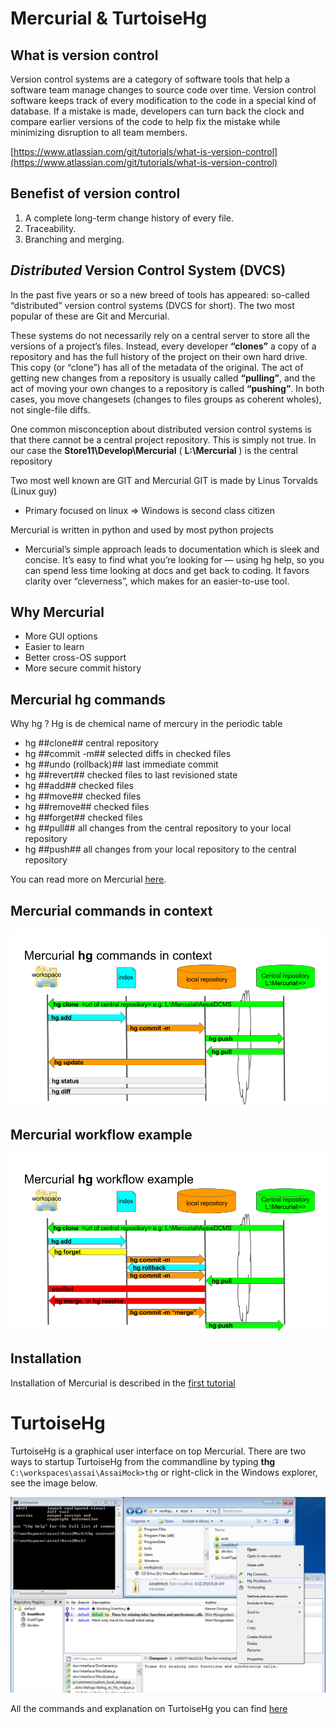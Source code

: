 # Mercurial & TurtoiseHg

## What is version control

Version control systems are a category of software tools that help a software team manage changes to source code over time.
Version control software keeps track of every modification to the code in a special kind of database. If a mistake is made, developers can turn back the clock and compare earlier versions of the code to help fix the mistake while minimizing disruption to all team members.

[https://www.atlassian.com/git/tutorials/what-is-version-control](https://www.atlassian.com/git/tutorials/what-is-version-control)

## Benefist of version control

1. A complete long-term change history of every file.
2. Traceability.
3. Branching and merging.

## _Distributed_ Version Control System (DVCS)

In the past five years or so a new breed of tools has appeared: so-called “distributed” version control systems (DVCS for short). The two most popular of these are Git and Mercurial.

These systems do not necessarily rely on a central server to store all the versions of a project’s files. Instead, every developer **“clones”** a copy of a repository and has the full history of the project on their own hard drive. This copy (or “clone”) has all of the metadata of the original.
The act of getting new changes from a repository is usually called **“pulling”**, and the act of moving your own changes to a repository is called **“pushing”**. In both cases, you move changesets (changes to files groups as coherent wholes), not single-file diffs.

One common misconception about distributed version control systems is that there cannot be a central project repository. This is simply not true. In our case the **Store11\Develop\Mercurial** ( **L:\\Mercurial** ) is the central repository

Two most well known are GIT and Mercurial
GIT is made by Linus Torvalds (Linux guy)

* Primary focused on linux => Windows is second class citizen

Mercurial is written in python and used by most python projects

* Mercurial’s simple approach leads to documentation which is sleek and concise. It’s easy to find what you’re looking for — using hg help, so you can spend less time looking at docs and get back to coding. It favors clarity over “cleverness”, which makes for an easier-to-use tool.

## Why Mercurial

*    More GUI options
*    Easier to learn
*    Better cross-OS support
*    More secure commit history

## Mercurial hg commands

Why hg ? Hg is de chemical name of mercury in the periodic table

* hg ##clone## central repository
* hg ##commit -m## selected diffs in checked files
* hg ##undo (rollback)## last immediate commit
* hg ##revert## checked files to last revisioned state
* hg ##add## checked files
* hg ##move## checked files
* hg ##remove## checked files
* hg ##forget## checked files
* hg ##pull## all changes from the central repository to your local repository
* hg ##push## all changes from your local repository to the central repository

You can read more on Mercurial [here](http://hgbook.red-bean.com/read/a-tour-of-mercurial-the-basics.html).

## Mercurial commands in context

![mercurial_commands_in_context](./../../img/mercurial_commands_in_context.png)

## Mercurial workflow example

![mercurial_workflow_example](./../../img/mercurial_workflow_example.png)

## Installation

Installation of Mercurial is described in the [first tutorial](/#install-mercurial)

# TurtoiseHg

TurtoiseHg is a graphical user interface on top Mercurial. There are two ways to startup TurtoiseHg from the commandline by typing **thg**   ``C:\workspaces\assai\AssaiMock>thg`` or right-click in the Windows explorer, see the image below.

![mercurial_turtoise_screenshot](./../../img/mercurial_turtoise_screenshot.png)

All the commands and explanation on TurtoiseHg you can find [here](http://tortoisehg.readthedocs.org/en/latest/)